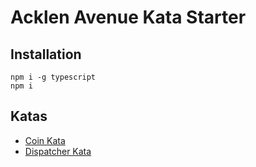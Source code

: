 # Acklen Avenue Kata Starter

## Installation

```
npm i -g typescript
npm i
```

## Katas

- [Coin Kata](katas/coin.md)
- [Dispatcher Kata](katas/dispatcher.md)
